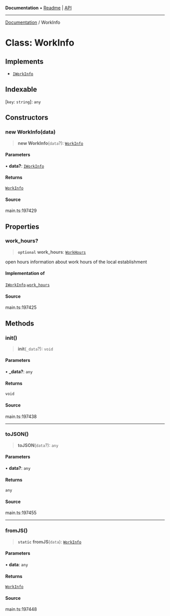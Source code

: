 **Documentation** • [Readme](../README.md) \| [API](../globals.md)

***

[Documentation](../README.md) / WorkInfo

# Class: WorkInfo

## Implements

- [`IWorkInfo`](../interfaces/IWorkInfo.md)

## Indexable

 \[`key`: `string`\]: `any`

## Constructors

### new WorkInfo(data)

> **new WorkInfo**(`data`?): [`WorkInfo`](WorkInfo.md)

#### Parameters

• **data?**: [`IWorkInfo`](../interfaces/IWorkInfo.md)

#### Returns

[`WorkInfo`](WorkInfo.md)

#### Source

main.ts:197429

## Properties

### work\_hours?

> **`optional`** **work\_hours**: [`WorkHours`](WorkHours.md)

open hours
information about work hours of the local establishment

#### Implementation of

[`IWorkInfo`](../interfaces/IWorkInfo.md).[`work_hours`](../interfaces/IWorkInfo.md#work_hours)

#### Source

main.ts:197425

## Methods

### init()

> **init**(`_data`?): `void`

#### Parameters

• **\_data?**: `any`

#### Returns

`void`

#### Source

main.ts:197438

***

### toJSON()

> **toJSON**(`data`?): `any`

#### Parameters

• **data?**: `any`

#### Returns

`any`

#### Source

main.ts:197455

***

### fromJS()

> **`static`** **fromJS**(`data`): [`WorkInfo`](WorkInfo.md)

#### Parameters

• **data**: `any`

#### Returns

[`WorkInfo`](WorkInfo.md)

#### Source

main.ts:197448
